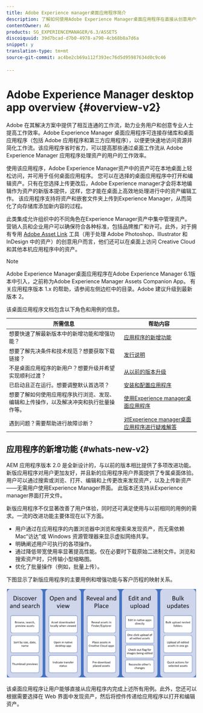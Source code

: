 ```yaml
---
title: Adobe Experience manager桌面应用程序简介
description: 了解如何使用Adobe Experience Manager桌面应用程序在直接从创意用户的桌面使用Adobe Experience Manager资产时为他们优化资产管理工作流程。
contentOwner: AG
products: SG_EXPERIENCEMANAGER/6.3/ASSETS
discoiquuid: 39d7bcad-d7b0-4978-a790-4cb68b8a7d6a
snippet: y
translation-type: tm+mt
source-git-commit: ac4be2cb69a112f393ec76d5d95987634d0c9c46

---
```



# Adobe Experience Manager desktop app overview {#overview-v2}

Adobe 在其解决方案中提供了相互连通的工作流，助力业务用户和创意专业人士提高工作效率。Adobe Experience Manager 桌面应用程序可连接存储库和桌面应用程序（包括 Adobe 应用程序和第三方应用程序），以便更快速地访问资源并简化工作流。该应用程序省时省力，可以提高那些通过桌面工作流从 Adobe Experience Manager 应用程序处理资产的用户的工作效率。

使用该应用程序，Adobe Experience Manager资产中的资产可在本地桌面上轻松访问，并可用于任何桌面应用程序。 您可以在选择的桌面应用程序中打开和编辑资产。只有在您选择上传更改后，Adobe Experience manager才会将本地编辑作为资产的新版本提供，这样，您才能在桌面上高效地处理进行中的资产编辑工作。 该应用程序支持将资产和嵌套文件夹上传到Experience Manager，从而简化了向存储库添加新内容的过程。

此类集成允许组织中的不同角色在Experience Manager资产中集中管理资产。 营销人员和企业用户可以确保符合各种标准，包括品牌推广和许可。此外，对于拥有专用 [Adobe Asset Link](https://www.adobe.com/marketing/experience-manager-assets/adobe-asset-link.html) 工具（用于处理 Adobe Photoshop、Illustrator 和 InDesign 中的资产）的创意用户而言，他们还可以在桌面上访问 Creative Cloud 和其他本机应用程序中的资产。

>[!NOTE]
>
>Adobe Experience Manager桌面应用程序在Adobe Experience Manager 6.1版本中引入，之前称为Adobe Experience Manager Assets Companion App。 有关应用程序版本 1.x 的帮助，请参阅左侧边栏中的目录。Adobe 建议升级到最新版本 2。

该桌面应用程序文档包含以下角色和用例的信息。

| 所需信息 | 帮助内容 |
|-------------------------------------------------------------------------------------------------------|------------------------------------------------------------|
| 想要快速了解最新版本中的新增功能和增强功能？ | [应用程序的新增功能](#whats-new-v2) |
| 想要了解先决条件和技术规范？想要获取下载链接？ | [发行说明](release-notes.md) |
| 不是桌面应用程序的新用户？想要升级并希望实现顺利过渡？ | [从以前的版本升级](install-upgrade.md#upgrade-from-previous-version) |
| 已启动且正在运行。想要调整默认首选项？ | [安装和配置应用程序](install-upgrade.md) |
| 想要了解如何使用应用程序执行浏览、发现、编辑和上传操作，以及解决冲突和执行批量操作等。 | [使用Experience manager桌面应用程序](using.md) |
| 遇到问题？需要帮助进行故障诊断？ | [对Experience manager桌面应用程序进行疑难解答](troubleshoot.md) |

## 应用程序的新增功能 {#whats-new-v2}

AEM 应用程序版本 2.0 是全新设计的，与以前的版本相比提供了多项改进功能。新版应用程序对用户更加友好，并且新的应用程序用户界面提供了专属桌面体验。用户可以通过搜索或浏览、打开、编辑和上传更改来发现资产，以及上传新资产——无需用户使用Experience Manager界面。 此版本还支持从Experience manager界面打开文件。

新版应用程序不仅显著改善了用户体验，同时还可满足使用与以前相同的用例的需求。一流的改进功能主要体现在以下方面。

* 用户通过在应用程序的内置浏览器中浏览和搜索来发现资产，而无需依赖 Mac“访达”或 Windows 资源管理器来显示虚拟网络共享。
* 明确阐述用户可执行的各项操作。
* 通过降低带宽使用率显著提高性能。仅在必要时下载原始二进制文件。浏览和搜索资产时，只传输小型缩略图。
* 优化了批量操作（例如，批量上传）。

下图显示了新版应用程序的主要用例和增强功能与客户历程的映射关系。

![Experience manager桌面应用程序的新增功能](assets/aem_desktop_app_usecases_v2.png)

该桌面应用程序让用户能够直接从应用程序内完成上述所有用例。此外，您还可以根据需要选择在 Web 界面中发现资产，然后将控件传递给应用程序以打开和编辑资产。
